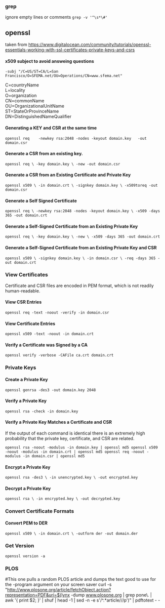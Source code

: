 
### grep
ignore empty lines or comments
`grep -v '^\s*\#'`


## openssl
taken from https://www.digitalocean.com/community/tutorials/openssl-essentials-working-with-ssl-certificates-private-keys-and-csrs

#### x509 subject to avoid answeing questions
`-subj "/C=US/ST=CA/L=San Francisco/O=SFEMA.net/OU=Operations/CN=www.sfema.net"`

C=countryName  
L=locality  
O=organization  
CN=commonName  
OU=OrganizationalUnitName  
ST=StateOrProvinceName  
DN=DistinguishedNameQualifier  

#### Generating a KEY and CSR at the same time
`openssl req   
       -newkey rsa:2048 -nodes -keyout domain.key  
       -out domain.csr`

#### Generate a CSR from an existing key.
`openssl req \
       -key domain.key \
       -new -out domain.csr`


#### Generate a CSR from an Existing Certificate and Private Key
`openssl x509 \
       -in domain.crt \
       -signkey domain.key \
       -x509toreq -out domain.csr`

#### Generate a Self Signed Certificate
`openssl req \
       -newkey rsa:2048 -nodes -keyout domain.key \
       -x509 -days 365 -out domain.crt`

#### Generate a Self-Signed Certificate from an Existing Private Key
`openssl req \
       -key domain.key \
       -new \
       -x509 -days 365 -out domain.crt`

#### Generate a Self-Signed Certificate from an Existing Private Key and CSR
`openssl x509 \
       -signkey domain.key \
       -in domain.csr \
       -req -days 365 -out domain.crt`


### View Certificates
Certificate and CSR files are encoded in PEM format, which is not readily human-readable.

#### View CSR Entries
`openssl req -text -noout -verify -in domain.csr`

#### View Certificate Entries
`openssl x509 -text -noout -in domain.crt`

#### Verify a Certificate was Signed by a CA
`openssl verify -verbose -CAFile ca.crt domain.crt`


### Private Keys
#### Create a Private Key
`openssl genrsa -des3 -out domain.key 2048`

#### Verify a Private Key
`openssl rsa -check -in domain.key`


#### Verify a Private Key Matches a Certificate and CSR
If the output of each command is identical there is an extremely high probability that the private key, certificate, and CSR are related. 

`openssl rsa -noout -modulus -in domain.key | openssl md5
openssl x509 -noout -modulus -in domain.crt | openssl md5
openssl req -noout -modulus -in domain.csr | openssl md5`


#### Encrypt a Private Key
`openssl rsa -des3 \
       -in unencrypted.key \
       -out encrypted.key`


#### Decrypt a Private Key
`openssl rsa \
       -in encrypted.key \
       -out decrypted.key`


### Convert Certificate Formats

#### Convert PEM to DER
`openssl x509 \
       -in domain.crt \
       -outform der -out domain.der`


### Get Version
`openssl version -a`
	


### PLOS
#This one pulls a random PLOS article and dumps the text good to use for the -program argument on your screen saver
curl -s "http://www.plosone.org/article/fetchObject.action?representation=PDF&uri=$(lynx -dump 
www.plosone.org | grep pone\\. | awk '{ print $2; }' | shuf | head -1 | sed -n -e s'/^.*article\///p')" | pdftotext - -
